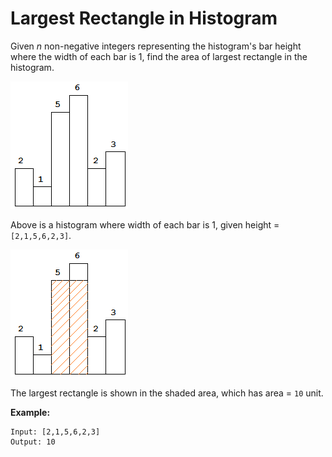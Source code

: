 # Largest Rectangle in Histogram

Given _n_ non-negative integers representing the histogram's bar height where the width of each bar is 1, find the area of largest rectangle in the histogram.

![histogram](./histogram.png)

Above is a histogram where width of each bar is 1, given height = `[2,1,5,6,2,3]`.

![histogram_area](./histogram_area.png)

The largest rectangle is shown in the shaded area, which has area = `10` unit.

**Example:**

```pseudo
Input: [2,1,5,6,2,3]
Output: 10
```
